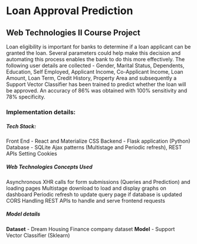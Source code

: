 # Loan Approval Prediction
## Web Technologies II Course Project
Loan eligibility is important for banks to determine if a loan applicant can be granted the loan. Several parameters could help make this decision and automating this process enables the bank to do this more effectively. The following user details are collected - Gender, Marital Status, Dependents, Education, Self Employed, Applicant Income, Co-Applicant Income, Loan Amount, Loan Term, Credit History, Property Area and subsequently a Support Vector Classifier has been trained to predict whether the loan will be approved. An accuracy of 86% was obtained with 100% sensitivity and 78% specificity.

### Implementation details:
##### Tech Stack:
Front End - React and Materialize CSS
Backend - Flask application (Python)
Database - SQLite
Ajax patterns (Multistage and Periodic refresh), REST APIs
Setting Cookies

##### Web Technologies Concepts Used
Asynchronous XHR calls for form submissions (Queries and Prediction) and loading pages
Multistage download to load and display graphs on dashboard
Periodic refresh to update query page if database is updated
CORS Handling
REST APIs to handle and serve frontend requests

##### Model details
**Dataset** - Dream Housing Finance company dataset
**Model** - Support Vector Classifier (Sklearn)
